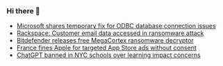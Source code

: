 ### Hi there 👋

<!--START_SECTION:feed-->
* [Microsoft shares temporary fix for ODBC database connection issues](https://www.bleepingcomputer.com/news/microsoft/microsoft-shares-temporary-fix-for-odbc-database-connection-issues/)
* [Rackspace: Customer email data accessed in ransomware attack](https://www.bleepingcomputer.com/news/security/rackspace-customer-email-data-accessed-in-ransomware-attack/)
* [Bitdefender releases free MegaCortex ransomware decryptor](https://www.bleepingcomputer.com/news/security/bitdefender-releases-free-megacortex-ransomware-decryptor/)
* [France fines Apple for targeted App Store ads without consent](https://www.bleepingcomputer.com/news/apple/france-fines-apple-for-targeted-app-store-ads-without-consent/)
* [ChatGPT banned in NYC schools over learning impact concerns](https://www.bleepingcomputer.com/news/technology/chatgpt-banned-in-nyc-schools-over-learning-impact-concerns/)
<!--END_SECTION:feed-->

<!--
**frankenk/frankenk** is a ✨ _special_ ✨ repository because its `README.md` (this file) appears on your GitHub profile.

Here are some ideas to get you started:

- 🔭 I’m currently working on ...
- 🌱 I’m currently learning ...
- 👯 I’m looking to collaborate on ...
- 🤔 I’m looking for help with ...
- 💬 Ask me about ...
- 📫 How to reach me: ...
- 😄 Pronouns: ...
- ⚡ Fun fact: ...
-->



